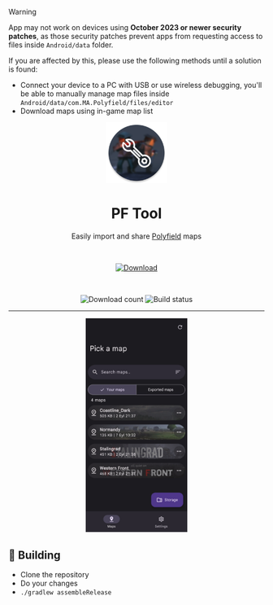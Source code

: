> [!WARNING]
> App may not work on devices using **October 2023 or newer security patches**, as those security patches prevent apps from requesting access to files inside `Android/data` folder.
> 
> If you are affected by this, please use the following methods until a solution is found:
> - Connect your device to a PC with USB or use wireless debugging, you'll be able to manually manage map files inside `Android/data/com.MA.Polyfield/files/editor`
> - Download maps using in-game map list

<div align="center">

  <img alt="PF Tool icon" src="images/icon.png" width="120px"/>
  
  # PF Tool
  Easily import and share <a href="https://play.google.com/store/apps/details?id=com.MA.Polyfield">Polyfield</a> maps

  <br>

  [![Download](https://img.shields.io/github/v/tag/aliernfrog/pf-tool?style=for-the-badge&label=Download)](https://github.com/aliernfrog/pf-tool/releases/latest/download/pftool.apk)

  <br>

  ![Download count](https://img.shields.io/github/downloads/aliernfrog/pf-tool/total?style=for-the-badge&label=Download%20Count)
  ![Build status](https://img.shields.io/github/actions/workflow/status/aliernfrog/pf-tool/commit.yml?style=for-the-badge&label=Build%20status)

  ---
  
  <img alt="PF Tool screenshot" src="images/maps.jpg" width="200px"/>
  
</div>

## 🔧 Building
- Clone the repository
- Do your changes
- `./gradlew assembleRelease`
